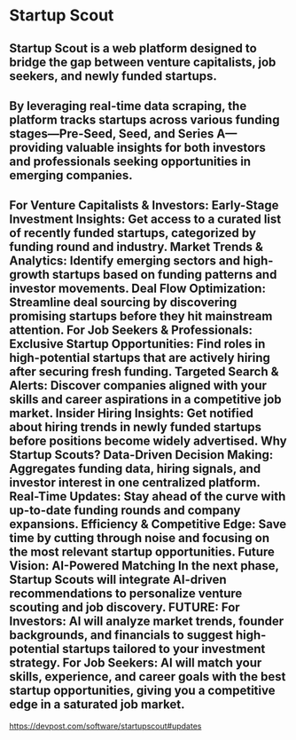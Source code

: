 # Startup Scout 
## Startup Scout is a web platform designed to bridge the gap between venture capitalists, job seekers, and newly funded startups. 
## By leveraging real-time data scraping, the platform tracks startups across various funding stages—Pre-Seed, Seed, and Series A—providing valuable insights for both investors and professionals seeking opportunities in emerging companies.

## For Venture Capitalists & Investors: Early-Stage Investment Insights: Get access to a curated list of recently funded startups, categorized by funding round and industry. Market Trends & Analytics: Identify emerging sectors and high-growth startups based on funding patterns and investor movements. Deal Flow Optimization: Streamline deal sourcing by discovering promising startups before they hit mainstream attention. For Job Seekers & Professionals: Exclusive Startup Opportunities: Find roles in high-potential startups that are actively hiring after securing fresh funding. Targeted Search & Alerts: Discover companies aligned with your skills and career aspirations in a competitive job market. Insider Hiring Insights: Get notified about hiring trends in newly funded startups before positions become widely advertised. Why Startup Scouts? Data-Driven Decision Making: Aggregates funding data, hiring signals, and investor interest in one centralized platform. Real-Time Updates: Stay ahead of the curve with up-to-date funding rounds and company expansions. Efficiency & Competitive Edge: Save time by cutting through noise and focusing on the most relevant startup opportunities. Future Vision: AI-Powered Matching In the next phase, Startup Scouts will integrate AI-driven recommendations to personalize venture scouting and job discovery. FUTURE: For Investors: AI will analyze market trends, founder backgrounds, and financials to suggest high-potential startups tailored to your investment strategy. For Job Seekers: AI will match your skills, experience, and career goals with the best startup opportunities, giving you a competitive edge in a saturated job market.

https://devpost.com/software/startupscout#updates


